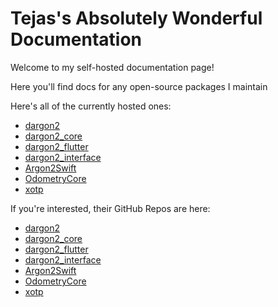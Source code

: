 # Tejas's Absolutely Wonderful Documentation

Welcome to my self-hosted documentation page!

Here you'll find docs for any open-source packages I maintain

Here's all of the currently hosted ones:

- [dargon2](https://docs.tmthecoder.dev/dargon2)
- [dargon2_core](https://docs.tmthecoder.dev/dargon2_core)
- [dargon2_flutter](https://docs.tmthecoder.dev/dargon2_flutter)
- [dargon2_interface](https://docs.tmthecoder.dev/dargon2_interface)
- [Argon2Swift](https://docs.tmthecoder.dev/Argon2Swift)
- [OdometryCore](https://docs.tmthecoder.dev/OdometryCore)
- [xotp](https://docs.tmthecoder.dev/xotp)

If you're interested, their GitHub Repos are here:

- [dargon2](https://github.com/tmthecoder/dargon2)
- [dargon2_core](https://github.com/tmthecoder/dargon2_core)
- [dargon2_flutter](https://github.com/tmthecoder/dargon2_flutter)
- [dargon2_interface](https://github.com/tmthecoder/dargon2_interface)
- [Argon2Swift](https://github.com/tmthecoder/Argon2Swift)
- [OdometryCore](https://github.com/tmthecoder/OdometryCore)
- [xotp](https://github.com/tmthecoder/xotp)
